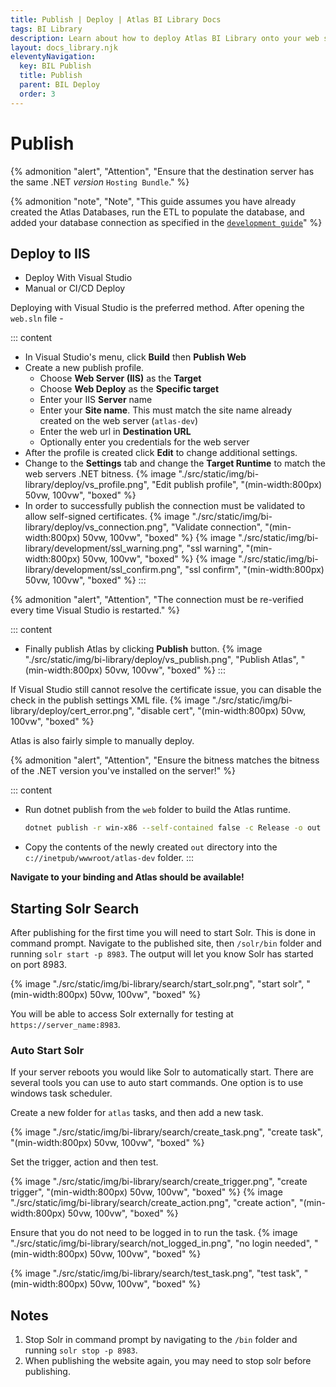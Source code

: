 ```yaml
---
title: Publish | Deploy | Atlas BI Library Docs
tags: BI Library
description: Learn about how to deploy Atlas BI Library onto your web server. Atlas BI Library runs on .NET 5 and is easily deployed from Visual Studio.
layout: docs_library.njk
eleventyNavigation:
  key: BIL Publish
  title: Publish
  parent: BIL Deploy
  order: 3
---
```


# Publish

{% admonition 
   "alert",
   "Attention",
   "Ensure that the destination server has the same .NET *version* `Hosting Bundle`."
%}

{% admonition 
   "note",
   "Note",
   "This guide assumes you have already created the Atlas Databases, run the ETL to populate the database, and added your database connection as specified in the [`development guide`](/docs/bi-library/development/)"
%}


## Deploy to IIS

<div class="tabs">
   <ul>
    <li class="is-active"><a tab="vs">Deploy With Visual Studio</a></li>
    <li><a tab="manual">Manual or CI/CD Deploy</a></li>
  </ul>
</div>
<div class="tab-container">
   <div class="tab is-active"id="vs">


Deploying with Visual Studio is the preferred method. After opening the ``web.sln`` file -

::: content
- In Visual Studio's menu, click **Build** then **Publish Web**
- Create a new publish profile.
   - Choose **Web Server (IIS)** as the **Target**
   - Choose **Web Deploy** as the **Specific target**
   - Enter your IIS **Server** name
   - Enter your **Site name**. This must match the site name already created on the web server (``atlas-dev``)
   - Enter the web url in **Destination URL**
   - Optionally enter you credentials for the web server
- After the profile is created click **Edit** to change additional settings.
- Change to the **Settings** tab and change the **Target Runtime** to match the web servers .NET bitness.
  {% image "./src/static/img/bi-library/deploy/vs_profile.png", "Edit publish profile", "(min-width:800px) 50vw, 100vw", "boxed" %}
- In order to successfully publish the connection must be validated to allow self-signed certificates.
  {% image "./src/static/img/bi-library/deploy/vs_connection.png", "Validate connection", "(min-width:800px) 50vw, 100vw", "boxed" %}
  {% image "./src/static/img/bi-library/development/ssl_warning.png", "ssl warning", "(min-width:800px) 50vw, 100vw", "boxed" %}
  {% image "./src/static/img/bi-library/development/ssl_confirm.png", "ssl confirm", "(min-width:800px) 50vw, 100vw", "boxed" %}
:::

{% admonition
  "alert",
  "Attention",
  "The connection must be re-verified every time Visual Studio is restarted."
%}

::: content
- Finally publish Atlas by clicking **Publish** button.
  {% image "./src/static/img/bi-library/deploy/vs_publish.png", "Publish Atlas", "(min-width:800px) 50vw, 100vw", "boxed" %}
:::


If Visual Studio still cannot resolve the certificate issue, you can disable the check in the publish settings XML file.
{% image "./src/static/img/bi-library/deploy/cert_error.png", "disable cert", "(min-width:800px) 50vw, 100vw", "boxed" %}

</div>
   <div class="tab" id="manual">

Atlas is also fairly simple to manually deploy.

{% admonition "alert", "Attention", "Ensure the bitness matches the bitness of the .NET version you've installed on the server!" %}

::: content
- Run dotnet publish from the ``web`` folder to build the Atlas runtime.
  ```bash
  dotnet publish -r win-x86 --self-contained false -c Release -o out
  ```
- Copy the contents of the newly created ``out`` directory into the ``c://inetpub/wwwroot/atlas-dev`` folder.
:::

**Navigate to your binding and Atlas should be available!**
</div>
</div>

## Starting Solr Search

After publishing for the first time you will need to start Solr. This is done in command prompt. Navigate to the published site, then  `/solr/bin` folder and running `solr start -p 8983`. The output will let you know Solr has started on port 8983.

{% image "./src/static/img/bi-library/search/start_solr.png", "start solr", "(min-width:800px) 50vw, 100vw", "boxed" %}

You will be able to access Solr externally for testing at ``https://server_name:8983``.

### Auto Start Solr

If your server reboots you would like Solr to automatically start. There are several tools you can use to auto start commands. One option is to use windows task scheduler.

Create a new folder for `atlas` tasks, and then add a new task.

{% image "./src/static/img/bi-library/search/create_task.png", "create task", "(min-width:800px) 50vw, 100vw", "boxed" %}

Set the trigger, action and then test.

{% image "./src/static/img/bi-library/search/create_trigger.png", "create trigger", "(min-width:800px) 50vw, 100vw", "boxed" %}
{% image "./src/static/img/bi-library/search/create_action.png", "create action", "(min-width:800px) 50vw, 100vw", "boxed" %}

Ensure that you do not need to be logged in to run the task.
{% image "./src/static/img/bi-library/search/not_logged_in.png", "no login needed", "(min-width:800px) 50vw, 100vw", "boxed" %}

{% image "./src/static/img/bi-library/search/test_task.png", "test task", "(min-width:800px) 50vw, 100vw", "boxed" %}



## Notes

1. Stop Solr in command prompt by navigating to the `/bin` folder and running `solr stop -p 8983`.
2. When publishing the website again, you may need to stop solr before publishing.
